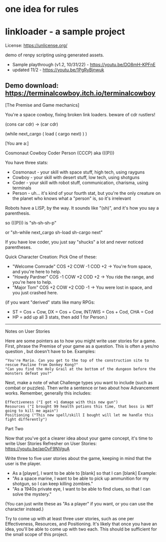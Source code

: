 # one idea for rules

# linkloader - a sample project

License: https://unlicense.org/

demo of renpy scripting using generated assets. 
- Sample playthrough (v1.2, 10/31/22) - https://youtu.be/DO8mH-KPFnE
- updated 11/2 - https://youtu.be/1PgRyBjnwuk

Demo download: https://terminalcowboy.itch.io/terminalcowboy
----
[The Premise and Game mechanics]

You're a space cowboy, fixing broken link loaders. 
beware of cdr rustlers!

(cons car cdr) -> (car cdr)

(while next_cargo ( load ( cargo next) ) )

[You are a:]

Cosmonaut Cowboy Coder Person (CCCP)
aka (((P)))

You have three stats:
- Cosmonaut - your skill with space stuff, high tech, using rayguns
- Cowboy - your skill with desert stuff, low tech, using shotguns
- Coder - your skill with robot stuff, communication, charisma, using terminals
- Person - uh... it's kind of your fourth stat, but you're the only creature on the planet who knows what a "person" is, so it's irrelevant

Robots have a LISP, by the way. It sounds like "(sh)", and it's how you say a parenthesis.

so (((P))) is "sh-sh-sh-p"

or "sh-while next_cargo sh-load sh-cargo next"

If you have low coder, you just say "shucks" a lot and never noticed parentheses.

Quick Character Creation: Pick One of these:

- "Welcome Comrade" COS +2 COW -1 COD +2 -> You're from space, and you're here to help.
- "Howdy Pardner"  COS -1 COW +2 COD +2 -> You ride the range, and you're here to help.
- "Major Tom" COS +2 COW +2 COD -1 -> You were lost in space, and you just crashed here.

(if you want "derived" stats like many RPGs:
- ST = Cos + Cow, DX = Cos + Cow, INT/WIS = Cos + Cod, CHA = Cod
- HP = add up all 3 stats, then add 1 for Person.)


----
Notes on User Stories

Here are some pointers as to how you might write user stories for a game.
First, phrase the  Premise of your game as a question. This is often a yes/no question , but doesn't have to be.
Examples:

    "You're Mario. Can you get to the top of the construction site to rescue Pauline from Donkey Kong?"
    "Can you find the Holy Grail at the bottom of the dungeon before the monsters defeat you?"

Next, make a note of what  Challenge types you want to include (such as combat or puzzles). 
Then write a sentence or two about how  Advancement works. Remember, generally this includes:

    Effectiveness ("I got +1 damage with this new gun")
    Resources ("I brought 99 health potions this time, that boss is NOT going to kill me again")
    Positioning ("This new spell/skill I bought will let me handle this fight differently")

Part Two

Now that you've got a clearer idea about your game concept, it's time to write User Stories
Refresher on User Stories:  https://youtu.be/apOvF9NVguA 

Write three to five user stories about the game, keeping in mind that the user is the player.
- As a [player], I want to be able to [blank] so that I can [blank]
Example:
- "As a space marine, I want to be able to pick up ammunition for my shotgun, so I can keep killing zombies."
- "As a 1940s private eye, I want to be able to find clues, so that I can solve the mystery."

(You can just write these as "As a player" if you want, or you can use the character instead.)

Try to come up with at least three user stories, such as one per Effectiveness, Resources, and Positioning. It's likely that once you have an idea, you'll be able to come up with two each. This should be sufficient for the small scope of this project.


